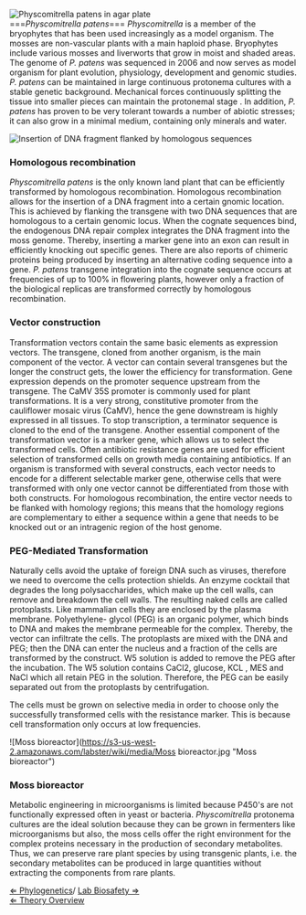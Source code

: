 ![*Physcomitrella patens* in agar plate](https://s3-us-west-2.amazonaws.com/labster/wiki/media/Physcomitrella_growing_on_agar_plates.jpg "fig:Physcomitrella patens in agar plate")\
===*Physcomitrella patens*=== *Physcomitrella* is a member of the
bryophytes that has been used increasingly as a model organism. The
mosses are non-vascular plants with a main haploid phase. Bryophytes
include various mosses and liverworts that grow in moist and shaded
areas. The genome of *P. patens* was sequenced in 2006 and now serves as
model organism for plant evolution, physiology, development and genomic
studies. *P. patens* can be maintained in large continuous protonema
cultures with a stable genetic background. Mechanical forces
continuously splitting the tissue into smaller pieces can maintain the
protonemal stage . In addition, *P. patens* has proven to be very
tolerant towards a number of abiotic stresses; it can also grow in a
minimal medium, containing only minerals and water.

![Insertion of DNA fragment flanked by homologous sequences](https://s3-us-west-2.amazonaws.com/labster/wiki/media/Homologousrecombination.jpg "Insertion of DNA fragment flanked by homologous sequences")

### Homologous recombination

*Physcomitrella patens* is the only known land plant that can be
efficiently transformed by homologous recombination. Homologous
recombination allows for the insertion of a DNA fragment into a certain
gnomic location. This is achieved by flanking the transgene with two DNA
sequences that are homologous to a certain genomic locus. When the
cognate sequences bind, the endogenous DNA repair complex integrates the
DNA fragment into the moss genome. Thereby, inserting a marker gene into
an exon can result in efficiently knocking out specific genes. There are
also reports of chimeric proteins being produced by inserting an
alternative coding sequence into a gene. *P. patens* transgene
integration into the cognate sequence occurs at frequencies of up to
100% in flowering plants, however only a fraction of the biological
replicas are transformed correctly by homologous recombination.

### Vector construction

Transformation vectors contain the same basic elements as expression
vectors. The transgene, cloned from another organism, is the main
component of the vector. A vector can contain several transgenes but the
longer the construct gets, the lower the efficiency for transformation.
Gene expression depends on the promoter sequence upstream from the
transgene. The CaMV 35S promoter is commonly used for plant
transformations. It is a very strong, constitutive promoter from the
cauliflower mosaic virus (CaMV), hence the gene downstream is highly
expressed in all tissues. To stop transcription, a terminator sequence
is cloned to the end of the transgene. Another essential component of
the transformation vector is a marker gene, which allows us to select
the transformed cells. Often antibiotic resistance genes are used for
efficient selection of transformed cells on growth media containing
antibiotics. If an organism is transformed with several constructs, each
vector needs to encode for a different selectable marker gene, otherwise
cells that were transformed with only one vector cannot be
differentiated from those with both constructs. For homologous
recombination, the entire vector needs to be flanked with homology
regions; this means that the homology regions are complementary to
either a sequence within a gene that needs to be knocked out or an
intragenic region of the host genome.

### PEG-Mediated Transformation

Naturally cells avoid the uptake of foreign DNA such as viruses,
therefore we need to overcome the cells protection shields. An enzyme
cocktail that degrades the long polysaccharides, which make up the cell
walls, can remove and breakdown the cell walls. The resulting naked
cells are called protoplasts. Like mammalian cells they are enclosed by
the plasma membrane. Polyethylene- glycol (PEG) is an organic polymer,
which binds to DNA and makes the membrane permeable for the complex.
Thereby, the vector can infiltrate the cells. The protoplasts are mixed
with the DNA and PEG; then the DNA can enter the nucleus and a fraction
of the cells are transformed by the construct. W5 solution is added to
remove the PEG after the incubation. The W5 solution contains CaCl2,
glucose, KCL , MES and NaCl which all retain PEG in the solution.
Therefore, the PEG can be easily separated out from the protoplasts by
centrifugation.

The cells must be grown on selective media in order to choose only the
successfully transformed cells with the resistance marker. This is
because cell transformation only occurs at low frequencies.

![Moss bioreactor](https://s3-us-west-2.amazonaws.com/labster/wiki/media/Moss bioreactor.jpg "Moss bioreactor")

### Moss bioreactor

Metabolic engineering in microorganisms is limited because P450's are
not functionally expressed often in yeast or bacteria. *Physcomitrella*
protonema cultures are the ideal solution because they can be grown in
fermenters like microorganisms but also, the moss cells offer the right
environment for the complex proteins necessary in the production of
secondary metabolites. Thus, we can preserve rare plant species by using
transgenic plants, i.e. the secondary metabolites can be produced in
large quantities without extracting the components from rare plants.

[ ⇐ Phylogenetics](/wiki/Phylogenetics "wikilink")/ [ Lab Biosafety
⇒](/wiki/Lab_Biosafety "wikilink")\
[ ⇐ Theory Overview](/wiki/PlantLab "wikilink")

